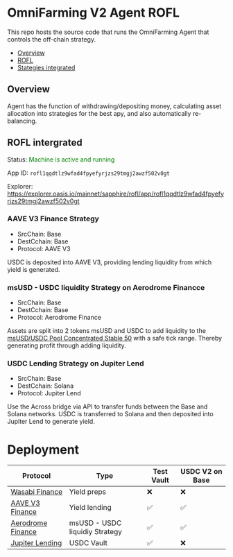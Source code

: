 <h1> OmniFarming V2 Agent ROFL </h1>

This repo hosts the source code that runs the OmniFarming Agent that controls the off-chain strategy.

- [Overview](#overview)
- [ROFL](#rofl)
- [Stategies integrated](#strategies-intergrated)

## Overview

Agent has the function of withdrawing/depositing money, calculating asset allocation into strategies for the best apy, and also automatically re-balancing.

## ROFL intergrated

Status: <span style="color: green;">Machine is active and running</span>

App ID: `rofl1qqdtlz9wfad4fpyefyrjzs29tmgj2awzf502v0gt`

Explorer: https://explorer.oasis.io/mainnet/sapphire/rofl/app/rofl1qqdtlz9wfad4fpyefyrjzs29tmgj2awzf502v0gt

### AAVE V3 Finance Strategy

- SrcChain: Base
- DestCchain: Base
- Protocol: AAVE V3

USDC is deposited into AAVE V3, providing lending liquidity from which yield is generated.

### msUSD - USDC liquidity Strategy on Aerodrome Financce

- SrcChain: Base
- DestCchain: Base
- Protocol: Aerodrome Finance

Assets are split into 2 tokens msUSD and USDC to add liquidity to the [msUSD/USDC Pool Concentrated Stable 50](https://aerodrome.finance/deposit?token0=0x526728dbc96689597f85ae4cd716d4f7fccbae9d&token1=0x833589fcd6edb6e08f4c7c32d4f71b54bda02913&type=50&chain0=8453&chain1=8453&factory=0x5e7BB104d84c7CB9B682AaC2F3d509f5F406809A) with a safe tick range. Thereby generating profit through adding liquidity.

### USDC Lending Strategy on Jupiter Lend

- SrcChain: Base
- DestCchain: Solana
- Protocol: Jupiter Lend

Use the Across bridge via API to transfer funds between the Base and Solana networks. USDC is transferred to Solana and then deposited into Jupiter Lend to generate yield.

# Deployment

| Protocol                                        | Type                           | Test Vault | USDC V2 on Base |
| ----------------------------------------------- | ------------------------------ | ---------- | --------------- |
| [Wasabi Finance](https://wasabi.xyz/)           | Yield preps                    | ❌         | ❌              |
| [AAVE V3 Finance](https://aave.com/)            | Yield lending                  | ✅         | ✅              |
| [Aerodrome Finance](https://aerodrome.finance/) | msUSD - USDC liquidiy Strategy | ✅         | ✅              |
| [Jupiter Lending](https://jup.ag/lend/earn)     | USDC Vault                     | ✅         | ❌              |
